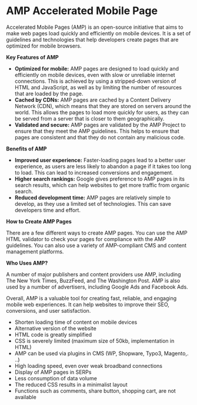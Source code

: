 # AMP Accelerated Mobile Page

Accelerated Mobile Pages (AMP) is an open-source initiative that aims to make web pages load quickly and efficiently on mobile devices. It is a set of guidelines and technologies that help developers create pages that are optimized for mobile browsers.

**Key Features of AMP**

- **Optimized for mobile:** AMP pages are designed to load quickly and efficiently on mobile devices, even with slow or unreliable internet connections. This is achieved by using a stripped-down version of HTML and JavaScript, as well as by limiting the number of resources that are loaded by the page.
- **Cached by CDNs:** AMP pages are cached by a Content Delivery Network (CDN), which means that they are stored on servers around the world. This allows the pages to load more quickly for users, as they can be served from a server that is closer to them geographically.
- **Validated and secure:** AMP pages are validated by the AMP Project to ensure that they meet the AMP guidelines. This helps to ensure that pages are consistent and that they do not contain any malicious code.

**Benefits of AMP**

- **Improved user experience:** Faster-loading pages lead to a better user experience, as users are less likely to abandon a page if it takes too long to load. This can lead to increased conversions and engagement.
- **Higher search rankings:** Google gives preference to AMP pages in its search results, which can help websites to get more traffic from organic search.
- **Reduced development time:** AMP pages are relatively simple to develop, as they use a limited set of technologies. This can save developers time and effort.

**How to Create AMP Pages**

There are a few different ways to create AMP pages. You can use the AMP HTML validator to check your pages for compliance with the AMP guidelines. You can also use a variety of AMP-compliant CMS and content management platforms.

**Who Uses AMP?**

A number of major publishers and content providers use AMP, including The New York Times, BuzzFeed, and The Washington Post. AMP is also used by a number of advertisers, including Google Ads and Facebook Ads.

Overall, AMP is a valuable tool for creating fast, reliable, and engaging mobile web experiences. It can help websites to improve their SEO, conversions, and user satisfaction.

- Shorten loading time of content on mobile devices
- Alternative version of the website
- HTML code is greatly simplified
- CSS is severely limited (maximum size of 50kb, implementation in HTML)
- AMP can be used via plugins in CMS (WP, Shopware, Typo3, Magento,. ..)
- High loading speed, even over weak broadband connections
- Display of AMP pages in SERPs
- Less consumption of data volume
- The reduced CSS results in a minimalist layout
- Functions such as comments, share button, shopping cart, are not available